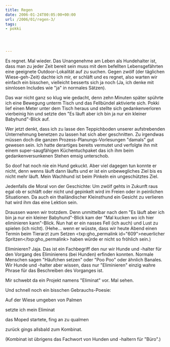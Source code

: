 ```yaml
---
title: Regen
date: 2006-01-24T00:05:00+00:00
url: /2006/01/regen-3/
tags:
- pokki




---
```

Es regnet. Mal wieder. Das Unangenehme am Leben als Hundehalter ist, dass man zu jeder Zeit bereit sein muss mit dem befellten Lebensgefährten eine geeignete Outdoor-Lokalität auf zu suchen. Gegen zwölf (der täglichen Wiese-geh-Zeit) dachte ich mir, er schläft und es regnet, also warten wir einfach ein bisschen, vielleicht besserts sich ja noch (Ja, ich denke mit sinnlosen Includes wie "ja" in normales Sätzen).

Das war nicht ganz so klug wie gedacht, denn zehn Minuten später spührte ich eine Bewegung unterm Tisch und das Fellbündel aktivierte sich. Pokki lief einen Meter unter dem Tisch heraus und stellte sich gedankenverloren vierbeinig hin und setzte den "Es läuft aber ich bin ja nur ein kleiner Babyhund"-Blick auf.

Wer jetzt denkt, dass ich zu lasse den Teppichboden unserer aufstrebenden Unternehmung benetzen zu lassen hat sich aber geschnitten. Zu irgendwas müssen doch die ganzen Prozess-Planungs-Vorlesungen "damals" gut gewesen sein. Ich hatte derartiges bereits vermutet und verfolgte ihn mit einem super-saugfähigen Küchentuchpaket das ich ihm beim gedankenversunkenen Stehen emsig unterschob.

So doof hat noch nie ein Hund gekuckt. Aber viel dagegen tun konnte er nicht, denn wenns läuft dann läufts und er ist ein unbewegliches Ziel bis es nicht mehr läuft. Mein Wachhund ist beim Pinkeln ein ungeschütztes Ziel.

Jedenfalls die Moral von der Geschichte: Um zwölf gehts in Zukunft raus egal ob er schläft oder nicht und gepinkelt wird im Freien oder in peinlichen Situationen. Da auch ein thailändischer Kleinsthund ein Gesicht zu verlieren hat wird ihm das eine Lektion sein.

Draussen waren wir trotzdem. Denn unmittelbar nach dem "Es läuft aber ich bin ja nur ein kleiner Babyhund"-Blick kam der "Mal kucken wo ich hier eliminieren kann"-Blick. Nun hat er ein nasses Fell (ich auch) und Lust zu spielen (ich nicht). (Hehe... wenn er wüsste, dass wir heute Abend einen Termin beim Tierarzt zum Setzen <txp:gho_permalink id="609">neuerlicher Spritzen</txp:gho_permalink> haben würde er nicht so fröhlich sein.)

Eliminieren? Jaja. Das ist ein Fachbegriff den nur wir Hunde und -halter für den Vorgang des Eliminierens (bei Hunden) erfinden konnten. Normale Menschen sagen "Häufchen setzen" oder "Poo Poo" oder ähnlich Banales. Wir Hunde und -halter aber wissen, dass nur "Eliminieren" einzig wahre Phrase für das Beschreiben des Vorganges ist.

Mir schwebt da ein Projekt namens "Eliminat" vor. Mal sehen.

Und schnell noch ein bisschen Gebrauchs-Poesie:

Auf der Wiese umgeben von Palmen

setzte ich mein Eliminat

das Moped startete, fing an zu qualmen

zurück gings allsbald zum Kombinat.

(Kombinat ist übrigens das Fachwort von Hunden und -haltern für "Büro".)
